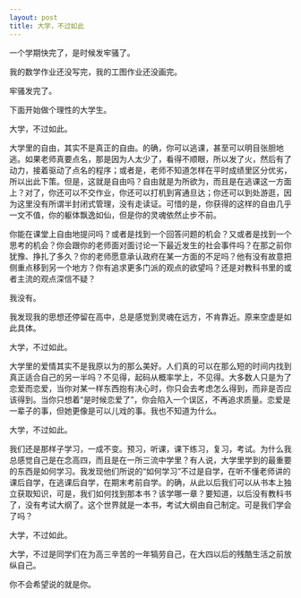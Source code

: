 ```yaml
---
layout: post
title: 大学，不过如此
---
```


一个学期快完了，是时候发牢骚了。

我的数学作业还没写完，我的工图作业还没画完。

牢骚发完了。

下面开始做个理性的大学生。

大学，不过如此。

大学里的自由，其实不是真正的自由。的确，你可以逃课，甚至可以明目张胆地逃。如果老师真要点名，那是因为人太少了，看得不顺眼，所以发了火，然后有了动力，接着驱动了点名的程序；或者是，老师不知道怎样在平时成绩里区分优劣，所以出此下策。但是，这就是自由吗？自由就是为所欲为，而且是在逃课这一方面上？对了，你还可以不交作业，你还可以打机到宵通旦达；你还可以到处游逛，因为这里没有所谓半封闭式管理，没有走读证。可惜的是，你获得的这样的自由几乎一文不值，你的躯体飘逸如仙，但是你的灵魂依然止步不前。

你能在课堂上自由地提问吗？或者是找到一个回答问题的机会？又或者是找到一个思考的机会？你会跟你的老师面对面讨论一下最近发生的社会事件吗？在那之前你犹豫、挣扎了多久？你的老师愿意承认政府在某一方面的不足吗？他有没有故意把侧重点移到另一个地方？你有追求更多门派的观点的欲望吗？还是对教科书里的或者主流的观点深信不疑？

我没有。

我发现我的思想还停留在高中，总是感觉到灵魂在远方，不肯靠近。原来空虚是如此具体。

大学，不过如此。

大学里的爱情其实不是我原以为的那么美好。人们真的可以在那么短的时间内找到真正适合自己的另一半吗？不见得，起码从概率学上，不见得。大多数人只是为了恋爱而恋爱，当你对某一样东西抱有决心时，你只会去考虑怎么得到，而非是否应该得到。当你只想着“是时候恋爱了”，你会陷入一个误区，不再追求质量。恋爱是一辈子的事，但她更像是可以儿戏的事。我也不知道为什么。

大学，不过如此。

我们还是那样子学习，一成不变。预习，听课，课下练习，复习，考试。为什么我总感觉自己是在念高四，而且是在一所三流中学里？有人说，大学里学到的最重要的东西是如何学习。我发现他们所说的“如何学习”不过是自学，在听不懂老师讲的课后自学，在逃课后自学，在期末考前自学。的确，从此以后我们可以从书本上独立获取知识，可是，我们如何找到那本书？该学哪一章？要知道，以后没有教科书了，没有考试大纲了。这个世界就是一本书，考试大纲由自己制定。可是我们学会了吗？

大学，不过如此。

大学，不过是同学们在为高三辛苦的一年犒劳自己，在大四以后的残酷生活之前放纵自己。

你不会希望说的就是你。